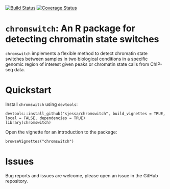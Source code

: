 [![Build Status](https://travis-ci.org/sjessa/chromswitch.svg?branch=master)](https://travis-ci.org/sjessa/chromswitch)
[![Coverage Status](https://coveralls.io/repos/github/sjessa/chromswitch/badge.svg)](https://coveralls.io/github/sjessa/chromswitch)

# `chromswitch`: An R package for detecting chromatin state switches

`chromswitch` implements a flexible method to detect chromatin state 
switches between samples in two biological conditions in a specific genomic
region of interest given peaks or chromatin state calls from ChIP-seq data.

# Quickstart

Install `chromswitch` using `devtools`:

```
devtools::install_github("sjessa/chromswitch", build_vignettes = TRUE, local = FALSE, dependencies = TRUE)
library(chromswitch)
```

Open the vignette for an introduction to the package:

```
browseVignettes("chromswitch")
```

# Issues

Bug reports and issues are welcome, please open an issue in the GitHub
repository.
